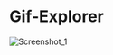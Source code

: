 # Gif-Explorer
![Screenshot_1](https://user-images.githubusercontent.com/103124569/230779512-31b4edd2-2812-4765-9560-c7c8e339f153.png)
